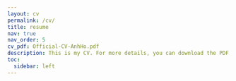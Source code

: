 ```yaml
---
layout: cv
permalink: /cv/
title: resume
nav: true
nav_order: 5
cv_pdf: Official-CV-AnhHo.pdf
description: This is my CV. For more details, you can download the PDF file of my CV right here.
toc:
  sidebar: left
---
```


